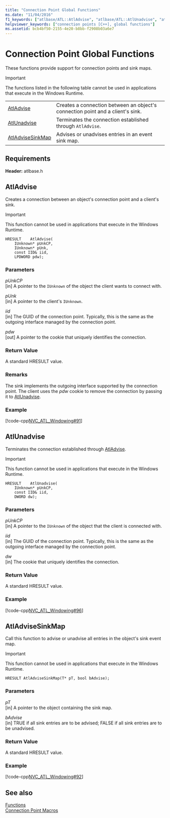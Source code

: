 ```yaml
---
title: "Connection Point Global Functions"
ms.date: "11/04/2016"
f1_keywords: ["atlbase/ATL::AtlAdvise", "atlbase/ATL::AtlUnadvise", "atlbase/ATL::AtlAdviseSinkMap"]
helpviewer_keywords: ["connection points [C++], global functions"]
ms.assetid: bcb4bf50-2155-4e20-b8bb-f2908b03a6e7
---
```

# Connection Point Global Functions

These functions provide support for connection points and sink maps.

> [!IMPORTANT]
> The functions listed in the following table cannot be used in applications that execute in the Windows Runtime.

|||
|-|-|
|[AtlAdvise](#atladvise)|Creates a connection between an object's connection point and a client's sink.|
|[AtlUnadvise](#atlunadvise)|Terminates the connection established through `AtlAdvise`.|
|[AtlAdviseSinkMap](#atladvisesinkmap)|Advises or unadvises entries in an event sink map.|

## Requirements

**Header:** atlbase.h

## <a name="atladvise"></a> AtlAdvise

Creates a connection between an object's connection point and a client's sink.

> [!IMPORTANT]
> This function cannot be used in applications that execute in the Windows Runtime.

```
HRESULT    AtlAdvise(
    IUnknown* pUnkCP,
    IUnknown* pUnk,
    const IID& iid,
    LPDWORD pdw);
```

### Parameters

*pUnkCP*<br/>
[in] A pointer to the `IUnknown` of the object the client wants to connect with.

*pUnk*<br/>
[in] A pointer to the client's `IUnknown`.

*iid*<br/>
[in] The GUID of the connection point. Typically, this is the same as the outgoing interface managed by the connection point.

*pdw*<br/>
[out] A pointer to the cookie that uniquely identifies the connection.

### Return Value

A standard HRESULT value.

### Remarks

The sink implements the outgoing interface supported by the connection point. The client uses the *pdw* cookie to remove the connection by passing it to [AtlUnadvise](#atlunadvise).

### Example

[!code-cpp[NVC_ATL_Windowing#91](../../atl/codesnippet/cpp/connection-point-global-functions_1.cpp)]

## <a name="atlunadvise"></a> AtlUnadvise

Terminates the connection established through [AtlAdvise](#atladvise).

> [!IMPORTANT]
> This function cannot be used in applications that execute in the Windows Runtime.

```
HRESULT    AtlUnadvise(
    IUnknown* pUnkCP,
    const IID& iid,
    DWORD dw);
```

### Parameters

*pUnkCP*<br/>
[in] A pointer to the `IUnknown` of the object that the client is connected with.

*iid*<br/>
[in] The GUID of the connection point. Typically, this is the same as the outgoing interface managed by the connection point.

*dw*<br/>
[in] The cookie that uniquely identifies the connection.

### Return Value

A standard HRESULT value.

### Example

[!code-cpp[NVC_ATL_Windowing#96](../../atl/codesnippet/cpp/connection-point-global-functions_2.cpp)]

## <a name="atladvisesinkmap"></a> AtlAdviseSinkMap

Call this function to advise or unadvise all entries in the object's sink event map.

> [!IMPORTANT]
> This function cannot be used in applications that execute in the Windows Runtime.

```
HRESULT AtlAdviseSinkMap(T* pT, bool bAdvise);
```

### Parameters

*pT*<br/>
[in] A pointer to the object containing the sink map.

*bAdvise*<br/>
[in] TRUE if all sink entries are to be advised; FALSE if all sink entries are to be unadvised.

### Return Value

A standard HRESULT value.

### Example

[!code-cpp[NVC_ATL_Windowing#92](../../atl/codesnippet/cpp/connection-point-global-functions_3.h)]

## See also

[Functions](../../atl/reference/atl-functions.md)<br/>
[Connection Point Macros](../../atl/reference/connection-point-macros.md)
